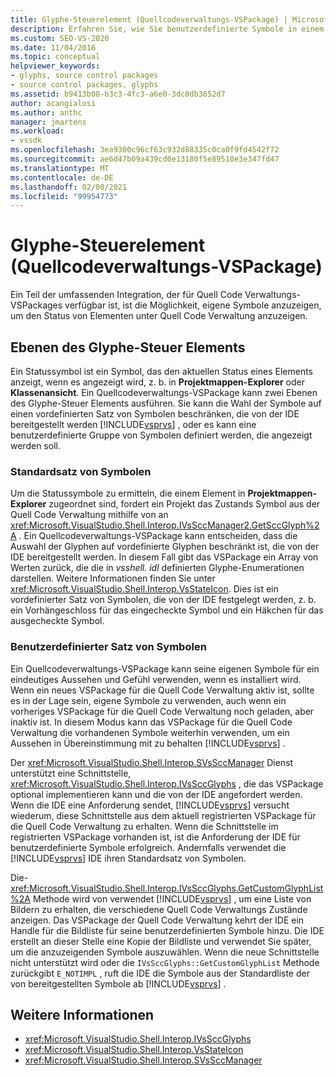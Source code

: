 ```yaml
---
title: Glyphe-Steuerelement (Quellcodeverwaltungs-VSPackage) | Microsoft-Dokumentation
description: Erfahren Sie, wie Sie benutzerdefinierte Symbole in einem Quellcodeverwaltungs-VSPackage anzeigen, sodass Sie Ihre eigenen Symbole verwenden können, um den Status von Elementen unter Quell Code Verwaltung anzugeben.
ms.custom: SEO-VS-2020
ms.date: 11/04/2016
ms.topic: conceptual
helpviewer_keywords:
- glyphs, source control packages
- source control packages, glyphs
ms.assetid: b9413b08-b3c3-4fc3-a6e0-3dc0db3652d7
author: acangialosi
ms.author: anthc
manager: jmartens
ms.workload:
- vssdk
ms.openlocfilehash: 3ea9300c96cf63c932d88335c0ca0f9fd4542f72
ms.sourcegitcommit: ae6d47b09a439cd0e13180f5e89510e3e347fd47
ms.translationtype: MT
ms.contentlocale: de-DE
ms.lasthandoff: 02/08/2021
ms.locfileid: "99954773"
---
```

# <a name="glyph-control-source-control-vspackage"></a>Glyphe-Steuerelement (Quellcodeverwaltungs-VSPackage)
Ein Teil der umfassenden Integration, der für Quell Code Verwaltungs-VSPackages verfügbar ist, ist die Möglichkeit, eigene Symbole anzuzeigen, um den Status von Elementen unter Quell Code Verwaltung anzuzeigen.

## <a name="levels-of-glyph-control"></a>Ebenen des Glyphe-Steuer Elements
 Ein Statussymbol ist ein Symbol, das den aktuellen Status eines Elements anzeigt, wenn es angezeigt wird, z. b. in **Projektmappen-Explorer** oder **Klassenansicht**. Ein Quellcodeverwaltungs-VSPackage kann zwei Ebenen des Glyphe-Steuer Elements ausführen. Sie kann die Wahl der Symbole auf einen vordefinierten Satz von Symbolen beschränken, die von der IDE bereitgestellt werden [!INCLUDE[vsprvs](../../code-quality/includes/vsprvs_md.md)] , oder es kann eine benutzerdefinierte Gruppe von Symbolen definiert werden, die angezeigt werden soll.

### <a name="default-set-of-glyphs"></a>Standardsatz von Symbolen
 Um die Statussymbole zu ermitteln, die einem Element in **Projektmappen-Explorer** zugeordnet sind, fordert ein Projekt das Zustands Symbol aus der Quell Code Verwaltung mithilfe von an <xref:Microsoft.VisualStudio.Shell.Interop.IVsSccManager2.GetSccGlyph%2A> . Ein Quellcodeverwaltungs-VSPackage kann entscheiden, dass die Auswahl der Glyphen auf vordefinierte Glyphen beschränkt ist, die von der IDE bereitgestellt werden. In diesem Fall gibt das VSPackage ein Array von Werten zurück, die die in *vsshell. idl* definierten Glyphe-Enumerationen darstellen. Weitere Informationen finden Sie unter <xref:Microsoft.VisualStudio.Shell.Interop.VsStateIcon>. Dies ist ein vordefinierter Satz von Symbolen, die von der IDE festgelegt werden, z. b. ein Vorhängeschloss für das eingecheckte Symbol und ein Häkchen für das ausgecheckte Symbol.

### <a name="custom-set-of-glyphs"></a>Benutzerdefinierter Satz von Symbolen
 Ein Quellcodeverwaltungs-VSPackage kann seine eigenen Symbole für ein eindeutiges Aussehen und Gefühl verwenden, wenn es installiert wird. Wenn ein neues VSPackage für die Quell Code Verwaltung aktiv ist, sollte es in der Lage sein, eigene Symbole zu verwenden, auch wenn ein vorheriges VSPackage für die Quell Code Verwaltung noch geladen, aber inaktiv ist. In diesem Modus kann das VSPackage für die Quell Code Verwaltung die vorhandenen Symbole weiterhin verwenden, um ein Aussehen in Übereinstimmung mit zu behalten [!INCLUDE[vsprvs](../../code-quality/includes/vsprvs_md.md)] .

 Der <xref:Microsoft.VisualStudio.Shell.Interop.SVsSccManager> Dienst unterstützt eine Schnittstelle, <xref:Microsoft.VisualStudio.Shell.Interop.IVsSccGlyphs> , die das VSPackage optional implementieren kann und die von der IDE angefordert werden. Wenn die IDE eine Anforderung sendet, [!INCLUDE[vsprvs](../../code-quality/includes/vsprvs_md.md)] versucht wiederum, diese Schnittstelle aus dem aktuell registrierten VSPackage für die Quell Code Verwaltung zu erhalten. Wenn die Schnittstelle im registrierten VSPackage vorhanden ist, ist die Anforderung der IDE für benutzerdefinierte Symbole erfolgreich. Andernfalls verwendet die [!INCLUDE[vsprvs](../../code-quality/includes/vsprvs_md.md)] IDE ihren Standardsatz von Symbolen.

 Die- <xref:Microsoft.VisualStudio.Shell.Interop.IVsSccGlyphs.GetCustomGlyphList%2A> Methode wird von verwendet [!INCLUDE[vsprvs](../../code-quality/includes/vsprvs_md.md)] , um eine Liste von Bildern zu erhalten, die verschiedene Quell Code Verwaltungs Zustände anzeigen. Das VSPackage der Quell Code Verwaltung kehrt der IDE ein Handle für die Bildliste für seine benutzerdefinierten Symbole hinzu. Die IDE erstellt an dieser Stelle eine Kopie der Bildliste und verwendet Sie später, um die anzuzeigenden Symbole auszuwählen. Wenn die neue Schnittstelle nicht unterstützt wird oder die `IVsSccGlyphs::GetCustomGlyphList` Methode zurückgibt `E_NOTIMPL` , ruft die IDE die Symbole aus der Standardliste der von bereitgestellten Symbole ab [!INCLUDE[vsprvs](../../code-quality/includes/vsprvs_md.md)] .

## <a name="see-also"></a>Weitere Informationen
- <xref:Microsoft.VisualStudio.Shell.Interop.IVsSccGlyphs>
- <xref:Microsoft.VisualStudio.Shell.Interop.VsStateIcon>
- <xref:Microsoft.VisualStudio.Shell.Interop.SVsSccManager>
